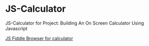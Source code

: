 # JS-Calculator
JS-Calculator for Project: Building An On Screen Calculator Using Javascript

[JS Fiddle Browser for calculator](http://jsfiddle.net/Alvin4292/e0ufdz1u/)
